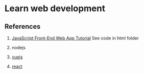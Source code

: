 # Learn web development

## References
1. [JavaScript Front-End Web App Tutorial](https://www.codeproject.com/Articles/753724/JavaScript-Front-End-Web-App-Tutorial-Part)
See code in html folder

2. nodejs

3. [vuejs](https://vuejs.org/v2/examples/)

4. [react](https://reactjs.org/tutorial/tutorial.html) 